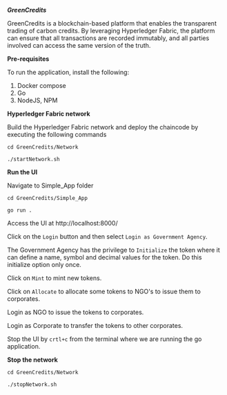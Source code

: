 ***GreenCredits***

GreenCredits is a blockchain-based platform that enables the transparent trading of carbon credits. By leveraging Hyperledger Fabric, the platform can ensure that all transactions are recorded immutably, and all parties involved can access the same version of the truth.

**Pre-requisites**

To run the application, install the following:

1. Docker compose
2. Go
3. NodeJS, NPM

**Hyperledger Fabric network**

Build the Hyperledger Fabric network and deploy the chaincode by executing the following commands

```cd GreenCredits/Network```

```./startNetwork.sh```

**Run the UI**

Navigate to Simple_App folder

```cd GreenCredits/Simple_App```

```go run .```

Access the UI at http://localhost:8000/

Click on the `Login` button and then select `Login as Government Agency`. 

The Government Agency has the privilege to `Initialize` the token where it can define a name, symbol and decimal values for the token. Do this initialize option only once.

Click on `Mint` to mint new tokens. 

Click on `Allocate` to allocate some tokens to NGO's to issue them to corporates.

Login as NGO to issue the tokens to corporates.

Login as Corporate to transfer the tokens to other corporates.

Stop the UI by `crtl+c` from the terminal where we are running the go application.

**Stop the network**

```cd GreenCredits/Network```

```./stopNetwork.sh```





   
